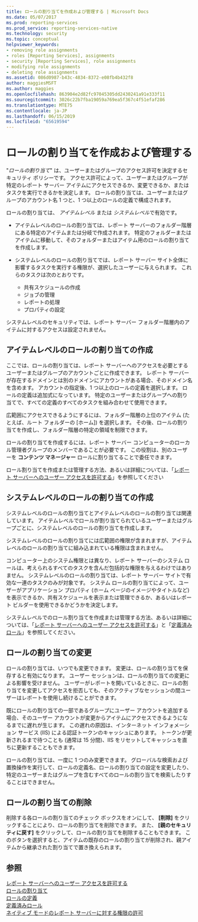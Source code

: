 ```yaml
---
title: ロールの割り当てを作成および管理する | Microsoft Docs
ms.date: 05/07/2017
ms.prod: reporting-services
ms.prod_service: reporting-services-native
ms.technology: security
ms.topic: conceptual
helpviewer_keywords:
- removing role assignments
- roles [Reporting Services], assignments
- security [Reporting Services], role assignments
- modifying role assignments
- deleting role assignments
ms.assetid: 086d0987-b43c-4834-8372-e08fb4b432f8
author: maggiesMSFT
ms.author: maggies
ms.openlocfilehash: 863904e2d82fc97045305dd2430241a91e333f11
ms.sourcegitcommit: 3026c22b7fba19059a769ea5f367c4f51efaf286
ms.translationtype: MTE75
ms.contentlocale: ja-JP
ms.lasthandoff: 06/15/2019
ms.locfileid: "65619594"
---
```

# <a name="create-and-manage-role-assignments"></a>ロールの割り当てを作成および管理する

"*ロールの割り当て*" は、ユーザーまたはグループのアクセス許可を決定するセキュリティ ポリシーです。 アクセス許可によって、ユーザーまたはグループが特定のレポート サーバー アイテムにアクセスできるか、変更できるか、またはタスクを実行できるかを決定します。 ロールの割り当ては、ユーザーまたはグループのアカウント名 1 つと、1 つ以上のロールの定義で構成されます。

ロールの割り当ては、 *アイテムレベル* または *システムレベル*で有効です。

- アイテムレベルのロールの割り当ては、レポート サーバーのフォルダー階層にある特定のアイテムまたは分岐で作成されます。 特定のフォルダーまたはアイテムに移動して、そのフォルダーまたはアイテム用のロールの割り当てを作成します。

- システムレベルのロールの割り当てでは、レポート サーバー サイト全体に影響するタスクを実行する権限が、選択したユーザーに与えられます。 これらのタスクは次のとおりです。
  - 共有スケジュールの作成
  - ジョブの管理
  - レポートの処理
  - プロパティの設定

システムレベルのセキュリティでは、レポート サーバー フォルダー階層内のアイテムに対するアクセスは設定されません。

## <a name="creating-an-item-level-role-assignment"></a>アイテムレベルのロールの割り当ての作成

ここでは、ロールの割り当ては、レポート サーバーへのアクセスを必要とするユーザーまたはグループのアカウントごとに作成できます。 レポート サーバーが存在するドメインとは別のドメインにアカウントがある場合、そのドメイン名を含めます。 アカウントの指定後、1 つ以上のロールの定義を選択します。 ロールの定義は追加式になっています。 特定のユーザーまたはグループへの割り当てで、すべての定義のすべてのタスクを組み合わせて使用できます。

広範囲にアクセスできるようにするには、フォルダー階層の上位のアイテム (たとえば、ルート フォルダーの [ホーム]) を選択します。 その後、ロールの割り当てを作成し、フォルダー階層の特定の領域を制限できます。

ロールの割り当てを作成するには、レポート サーバー コンピューターのローカル管理者グループのメンバーであることが必要です。 この役割は、別のユーザーを **コンテンツ マネージャー** ロールに割り当てることで委任できます。

ロール割り当てを作成または管理する方法、あるいは詳細については、「[レポート サーバーへのユーザー アクセスを許可する](../../reporting-services/security/grant-user-access-to-a-report-server.md)」を参照してください
  
## <a name="creating-a-system-level-role-assignment"></a>システムレベルのロールの割り当ての作成

システムレベルのロールの割り当てとアイテムレベルのロールの割り当ては関連しています。 アイテムレベルでロールが割り当てられているユーザーまたはグループごとに、システムレベルのロールの割り当てを作成します。

システムレベルのロールの割り当てには広範囲の権限が含まれますが、アイテムレベルのロールの割り当てに組み込まれている権限は含まれません。

コンピューター上のシステム権限とは異なり、レポート サーバーのシステム ロールは、考えられるすべてのタスクを含んだ包括的な権限を与えるわけではありません。 システムレベルのロールの割り当ては、レポート サーバー サイトで有効な一連のタスクのみが対象です。 システム ロールの割り当てによって、ユーザーがアプリケーション プロパティ (ホーム ページのイメージやタイトルなど) を表示できるか、共有スケジュールを表示または管理できるか、あるいはレポート ビルダーを使用できるかどうかを決定します。

システムレベルでのロール割り当てを作成または管理する方法、あるいは詳細については、「[レポート サーバーへのユーザー アクセスを許可する](../../reporting-services/security/grant-user-access-to-a-report-server.md)」と「[定義済みロール](../../reporting-services/security/role-definitions-predefined-roles.md)」を参照してください。  

## <a name="modifying-a-role-assignment"></a>ロールの割り当ての変更

ロールの割り当ては、いつでも変更できます。 変更は、ロールの割り当てを保存すると有効になります。 ユーザー セッションは、ロールの割り当ての変更による影響を受けません。 ユーザーがレポートを開いているときに、ロールの割り当てを変更してアクセスを拒否しても、そのアクティブなセッションの間ユーザーはレポートを使用し続けることができます。

既にロールの割り当ての一部であるグループにユーザー アカウントを追加する場合、そのユーザー アカウントが変更からアイテムにアクセスできるようになるまでに遅れが生じます。 この遅れの原因は、インターネット インフォメーション サービス (IIS) による認証トークンのキャッシュにあります。 トークンが更新されるまで待つことも (通常は 15 分間)、IIS をリセットしてキャッシュを直ちに更新することもできます。

ロールの割り当ては、一度に 1 つのみ変更できます。 グローバルな検索および置換操作を実行して、ロールの定義名、ロールの割り当ての設定を変更したり、特定のユーザーまたはグループを含むすべてのロールの割り当てを検索したりすることはできません。

## <a name="deleting-a-role-assignment"></a>ロールの割り当ての削除

削除する各ロールの割り当てのチェック ボックスをオンにして、 **[削除]** をクリックすることにより、ロールの割り当てを削除できます。 また、 **[親のセキュリティに戻す]** をクリックして、ロールの割り当てを削除することもできます。 このボタンを選択すると、アイテムの既存のロールの割り当てが削除され、親アイテムから継承された割り当てで置き換えられます。

## <a name="see-also"></a>参照

[レポート サーバーへのユーザー アクセスを許可する](../../reporting-services/security/grant-user-access-to-a-report-server.md)  
[ロールの割り当て](../../reporting-services/security/role-assignments.md)  
[ロールの定義](../../reporting-services/security/role-definitions.md)  
[定義済みロール](../../reporting-services/security/role-definitions-predefined-roles.md)  
[ネイティブ モードのレポート サーバーに対する権限の許可](../../reporting-services/security/granting-permissions-on-a-native-mode-report-server.md)
